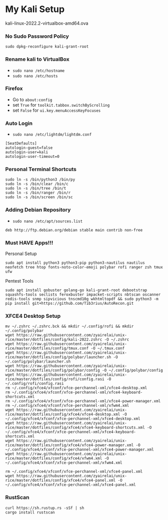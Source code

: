 # My Kali Setup
kali-linux-2022.2-virtualbox-amd64.ova

### No Sudo Password Policy
```
sudo dpkg-reconfigure kali-grant-root
```

### Rename kali to VirtualBox
- `sudo nano /etc/hostname`
- `sudo nano /etc/hosts`

### Firefox
- Go to `about:config`  
- set `True` for `toolkit.tabbox.switchByScrolling`
- set `False` for `ui.key.menuAccessKeyFocuses`

### Auto Login
- `sudo nano /etc/lightdm/lightdm.conf`
```
[SeatDefaults]
autologin-guest=false
autologin-user=kali
autologin-user-timeout=0
```

### Personal Terminal Shortcuts
```
sudo ln -s /bin/python3 /bin/py
sudo ln -s /bin/clear /bin/c
sudo ln -s /bin/tree /bin/t
sudo ln -s /bin/ranger /bin/r
sudo ln -s /bin/screen /bin/sc
```

### Adding Debian Repository
- `sudo nano /etc/apt/sources.list`
```
deb http://ftp.debian.org/debian stable main contrib non-free
```

### Must HAVE Apps!!!
Personal Setup
```
sudo apt install python3 python3-pip python3-nautilus nautilus neofetch tree htop fonts-noto-color-emoji polybar rofi ranger zsh tmux ufw 
```
Pentest Tools
```
sudo apt install gobuster golang-go kali-grant-root debootstrap squashfs-tools seclists feroxbuster impacket-scripts nbtscan oscanner redis-tools snmp sipvicious tnscmd10g wkhtmltopdf && sudo python3 -m pip install git+https://github.com/Tib3rius/AutoRecon.git
```

### XFCE4 Desktop Setup
```
mv ~/.zshrc ~/.zshrc.bck && mkdir ~/.config/rofi && mkdir ~/.config/polybar
wget https://raw.githubusercontent.com/zyairelai/unix-rice/master/dotfiles/config/kali-2022.zshrc -O ~/.zshrc
wget https://raw.githubusercontent.com/zyairelai/unix-rice/master/dotfiles/config/tmux.conf -O ~/.tmux.conf
wget https://raw.githubusercontent.com/zyairelai/unix-rice/master/dotfiles/config/polybar/launcher.sh -O ~/.config/polybar/launcher.sh
wget https://raw.githubusercontent.com/zyairelai/unix-rice/master/dotfiles/config/polybar/config -O ~/.config/polybar/config
wget https://raw.githubusercontent.com/zyairelai/unix-rice/master/dotfiles/config/rofi/config.rasi -O ~/.config/rofi/config.rasi
rm ~/.config/xfce4/xfconf/xfce-perchannel-xml/xfce4-desktop.xml
rm ~/.config/xfce4/xfconf/xfce-perchannel-xml/xfce4-keyboard-shortcuts.xml
rm ~/.config/xfce4/xfconf/xfce-perchannel-xml/xfce4-power-manager.xml
rm ~/.config/xfce4/xfconf/xfce-perchannel-xml/xfwm4.xml
wget https://raw.githubusercontent.com/zyairelai/unix-rice/master/dotfiles/config/xfce4/xfce4-desktop.xml -O ~/.config/xfce4/xfconf/xfce-perchannel-xml/xfce4-desktop.xml
wget https://raw.githubusercontent.com/zyairelai/unix-rice/master/dotfiles/config/xfce4/xfce4-keyboard-shortcuts.xml -O ~/.config/xfce4/xfconf/xfce-perchannel-xml/xfce4-keyboard-shortcuts.xml
wget https://raw.githubusercontent.com/zyairelai/unix-rice/master/dotfiles/config/xfce4/xfce4-power-manager.xml -O ~/.config/xfce4/xfconf/xfce-perchannel-xml/xfce4-power-manager.xml
wget https://raw.githubusercontent.com/zyairelai/unix-rice/master/dotfiles/config/xfce4/xfwm4.xml -O ~/.config/xfce4/xfconf/xfce-perchannel-xml/xfwm4.xml

rm ~/.config/xfce4/xfconf/xfce-perchannel-xml/xfce4-panel.xml
wget https://raw.githubusercontent.com/zyairelai/unix-rice/master/dotfiles/config/xfce4/xfce4-panel.xml -O ~/.config/xfce4/xfconf/xfce-perchannel-xml/xfce4-panel.xml
```

### RustScan
```
curl https://sh.rustup.rs -sSf | sh
cargo install rustscan
```
